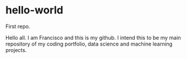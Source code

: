 # hello-world
First repo.

Hello all.
I am Francisco and this is my github. I intend this to be my main repository of my coding portfolio, data science and machine learning projects.
